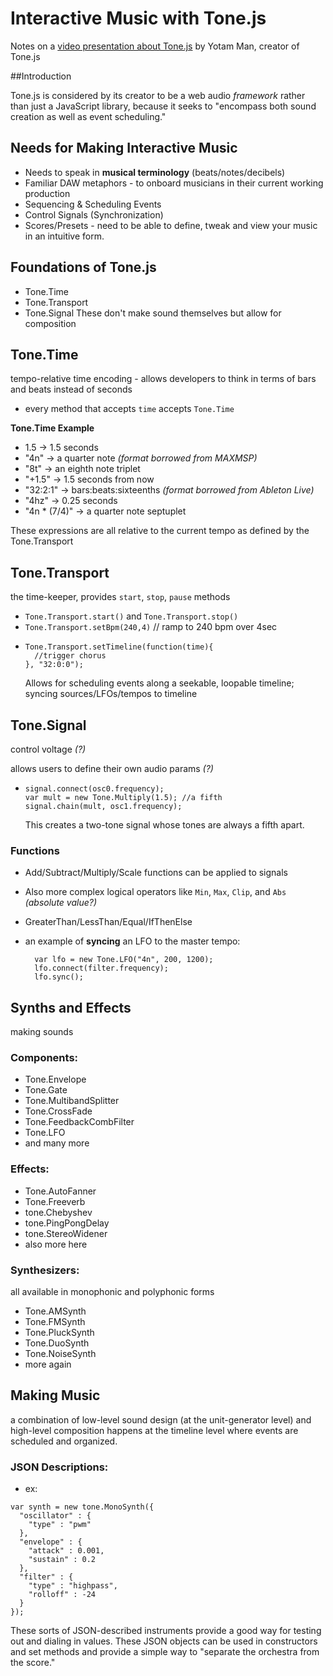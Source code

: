 # Interactive Music with Tone.js

Notes on a [video presentation about Tone.js](https://medias.ircam.fr/x9d4352) by Yotam Man, creator of Tone.js

##Introduction

Tone.js is considered by its creator to be a web audio _framework_ rather than just a JavaScript library, because it seeks to "encompass both sound creation as well as event scheduling."

## Needs for Making Interactive Music

* Needs to speak in **musical terminology** (beats/notes/decibels)
* Familiar DAW metaphors - to onboard musicians in their current working production
* Sequencing & Scheduling Events
* Control Signals (Synchronization)
* Scores/Presets - need to be able to define, tweak and view your music in an intuitive form.

## Foundations of Tone.js

* Tone.Time
* Tone.Transport
* Tone.Signal
  These don't make sound themselves but allow for composition

## Tone.Time

tempo-relative time encoding - allows developers to think in terms of bars and beats instead of seconds

* every method that accepts `time` accepts `Tone.Time`

**Tone.Time Example**

* 1.5 -> 1.5 seconds
* "4n" -> a quarter note _(format borrowed from MAXMSP)_
* "8t" -> an eighth note triplet
* "+1.5" -> 1.5 seconds from now
* "32:2:1" -> bars:beats:sixteenths _(format borrowed from Ableton Live)_
* "4hz" -> 0.25 seconds
* "4n \* (7/4)" -> a quarter note septuplet

These expressions are all relative to the current tempo as defined by the Tone.Transport

## Tone.Transport

the time-keeper, provides `start`, `stop`, `pause` methods

* `Tone.Transport.start()` and `Tone.Transport.stop()`
* `Tone.Transport.setBpm(240,4)` // ramp to 240 bpm over 4sec
* ```
  Tone.Transport.setTimeline(function(time){
    //trigger chorus
  }, "32:0:0");
  ```
  Allows for scheduling events along a seekable, loopable timeline; syncing sources/LFOs/tempos to timeline

## Tone.Signal

control voltage _(?)_

allows users to define their own audio params _(?)_

* ```
  signal.connect(osc0.frequency);
  var mult = new Tone.Multiply(1.5); //a fifth
  signal.chain(mult, osc1.frequency);
  ```
  This creates a two-tone signal whose tones are always a fifth apart.

### Functions

* Add/Subtract/Multiply/Scale functions can be applied to signals
* Also more complex logical operators like `Min`, `Max`, `Clip`, and `Abs` _(absolute value?)_
* GreaterThan/LessThan/Equal/IfThenElse

* an example of **syncing** an LFO to the master tempo:

  ```
    var lfo = new Tone.LFO("4n", 200, 1200);
    lfo.connect(filter.frequency);
    lfo.sync();
  ```

## Synths and Effects

making sounds

### Components:

* Tone.Envelope
* Tone.Gate
* Tone.MultibandSplitter
* Tone.CrossFade
* Tone.FeedbackCombFilter
* Tone.LFO
* and many more

### Effects:

* Tone.AutoFanner
* Tone.Freeverb
* tone.Chebyshev
* tone.PingPongDelay
* tone.StereoWidener
* also more here

### Synthesizers:

all available in monophonic and polyphonic forms

* Tone.AMSynth
* Tone.FMSynth
* Tone.PluckSynth
* Tone.DuoSynth
* Tone.NoiseSynth
* more again

## Making Music

a combination of low-level sound design (at the unit-generator level) and high-level composition happens at the timeline level where events are scheduled and organized.

### JSON Descriptions:

* ex:

```
var synth = new tone.MonoSynth({
  "oscillator" : {
    "type" : "pwm"
  },
  "envelope" : {
    "attack" : 0.001,
    "sustain" : 0.2
  },
  "filter" : {
    "type" : "highpass",
    "rolloff" : -24
  }
});
```

These sorts of JSON-described instruments provide a good way for testing out and dialing in values. These JSON objects can be used in constructors and set methods and provide a simple way to "separate the orchestra from the score."
